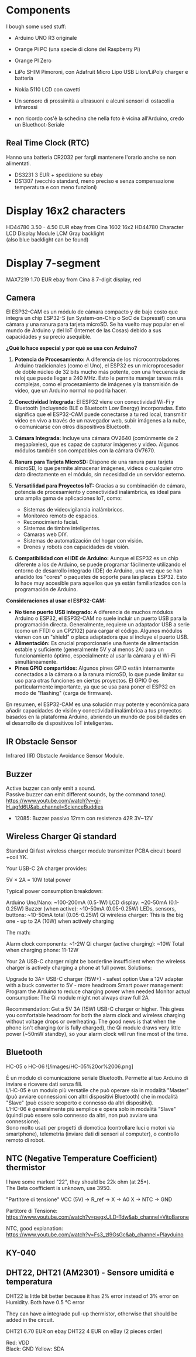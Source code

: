 # Components

I bough some used stuff:
- Arduino UNO R3 originale
- Orange Pi PC (una specie di clone del Raspberry Pi)
- Orange PI Zero

- LiPo SHIM Pimoroni, con Adafruit Micro Lipo USB LiIon/LiPoly charger e batteria
- Nokia 5110 LCD con cavetti
- Un sensore di prossimità a ultrasuoni e alcuni sensori di ostacoli a infrarossi
- non ricordo cos'è la schedina che nella foto è vicina all'Arduino, credo un Bluethoot-Seriale

## Real Time Clock (RTC)

Hanno una batteria CR2032 per fargli mantenere l'orario anche se non alimentati.

- DS3231  3 EUR + spedizione su ebay
- DS1307  (vecchio standard, meno preciso e senza compensazione temperatura e con meno funzioni)

# Display 16x2 characters
HD44780   3.50 - 4.50 EUR ebay from Cina
1602 16x2 HD44780 Character LCD Display Module LCM Gray backlight     
(also blue backlight can be found)

# Display 7-segment
MAX7219    1.70 EUR ebay from Cina
8 7-digit display, red


## Camera

El ESP32-CAM es un módulo de cámara compacto y de bajo costo que integra un chip ESP32-S (un System-on-Chip o SoC de Espressif) con una cámara y una ranura para tarjeta microSD. Se ha vuelto muy popular en el mundo de Arduino y del IoT (Internet de las Cosas) debido a sus capacidades y su precio asequible.

**¿Qué lo hace especial y por qué se usa con Arduino?**

1.  **Potencia de Procesamiento:** A diferencia de los microcontroladores Arduino tradicionales (como el Uno), el ESP32 es un microprocesador de doble núcleo de 32 bits mucho más potente, con una frecuencia de reloj que puede llegar a 240 MHz. Esto le permite manejar tareas más complejas, como el procesamiento de imágenes y la transmisión de video, que un Arduino normal no podría hacer.

2.  **Conectividad Integrada:** El ESP32 viene con conectividad Wi-Fi y Bluetooth (incluyendo BLE o Bluetooth Low Energy) incorporadas. Esto significa que el ESP32-CAM puede conectarse a tu red local, transmitir video en vivo a través de un navegador web, subir imágenes a la nube, o comunicarse con otros dispositivos Bluetooth.

3.  **Cámara Integrada:** Incluye una cámara OV2640 (comúnmente de 2 megapíxeles), que es capaz de capturar imágenes y video. Algunos módulos también son compatibles con la cámara OV7670.

4.  **Ranura para Tarjeta MicroSD:** Dispone de una ranura para tarjeta microSD, lo que permite almacenar imágenes, videos o cualquier otro dato directamente en el módulo, sin necesidad de un servidor externo.

5.  **Versatilidad para Proyectos IoT:** Gracias a su combinación de cámara, potencia de procesamiento y conectividad inalámbrica, es ideal para una amplia gama de aplicaciones IoT, como:
    * Sistemas de videovigilancia inalámbricos.
    * Monitoreo remoto de espacios.
    * Reconocimiento facial.
    * Sistemas de timbre inteligentes.
    * Cámaras web DIY.
    * Sistemas de automatización del hogar con visión.
    * Drones y robots con capacidades de visión.

6.  **Compatibilidad con el IDE de Arduino:** Aunque el ESP32 es un chip diferente a los de Arduino, se puede programar fácilmente utilizando el entorno de desarrollo integrado (IDE) de Arduino, una vez que se han añadido los "cores" o paquetes de soporte para las placas ESP32. Esto lo hace muy accesible para aquellos que ya están familiarizados con la programación de Arduino.

**Consideraciones al usar el ESP32-CAM:**

* **No tiene puerto USB integrado:** A diferencia de muchos módulos Arduino o ESP32, el ESP32-CAM no suele incluir un puerto USB para la programación directa. Generalmente, requiere un adaptador USB a serie (como un FTDI o un CP2102) para cargar el código. Algunos módulos vienen con un "shield" o placa adaptadora que sí incluye el puerto USB.
* **Alimentación:** Es crucial proporcionarle una fuente de alimentación estable y suficiente (generalmente 5V y al menos 2A) para un funcionamiento óptimo, especialmente al usar la cámara y el Wi-Fi simultáneamente.
* **Pines GPIO compartidos:** Algunos pines GPIO están internamente conectados a la cámara o a la ranura microSD, lo que puede limitar su uso para otras funciones en ciertos proyectos. El GPIO 0 es particularmente importante, ya que se usa para poner el ESP32 en modo de "flashing" (carga de firmware).

En resumen, el ESP32-CAM es una solución muy potente y económica para añadir capacidades de visión y conectividad inalámbrica a tus proyectos basados en la plataforma Arduino, abriendo un mundo de posibilidades en el desarrollo de dispositivos IoT inteligentes.


## IR Obstacle Sensor 

Infrared (IR) Obstacle Avoidance Sensor Module.


## Buzzer

Active buzzer can only emit a sound.  
Passive buzzer can emit different sounds, by the command _tone()_.  
https://www.youtube.com/watch?v=gj-H_agfd6U&ab_channel=ScienceBuddies  


- 12085: Buzzer passivo 12mm con resistenza 42R 3V~12V


## Wireless Charger Qi standard

Standard Qi fast wireless charger module transmitter PCBA circuit board +coil YK.

Your USB-C 2A charger provides:

5V × 2A = 10W total power

Typical power consumption breakdown:

Arduino Uno/Nano: ~100-200mA (0.5-1W)
LCD display: ~20-50mA (0.1-0.25W)
Buzzer (when active): ~10-50mA (0.05-0.25W)
LEDs, sensors, buttons: ~10-50mA total (0.05-0.25W)
Qi wireless charger: This is the big one - up to 2A (10W) when actively charging

The math:

Alarm clock components: ~1-2W
Qi charger (active charging): ~10W
Total when charging phone: 11-12W

Your 2A USB-C charger might be borderline insufficient when the wireless charger is actively charging a phone at full power.
Solutions:

Upgrade to 3A+ USB-C charger (15W+) - safest option
Use a 12V adapter with a buck converter to 5V - more headroom
Smart power management: Program the Arduino to reduce charging power when needed
Monitor actual consumption: The Qi module might not always draw full 2A

Recommendation:
Get a 5V 3A (15W) USB-C charger or higher. This gives you comfortable headroom for both the alarm clock and wireless charging without voltage drops or overheating.
The good news is that when the phone isn't charging (or is fully charged), the Qi module draws very little power (~50mW standby), so your alarm clock will run fine most of the time.


## Bluetooth

HC-05 o HC-06
![/images/HC-05%20or%2006.png]


È un modulo di comunicazione seriale Bluetooth. Permette al tuo Arduino di inviare e ricevere dati senza fili.  
L'HC-05 è un modulo più versatile che può operare sia in modalità "Master" (può avviare connessioni con altri dispositivi Bluetooth) che in modalità "Slave" (può essere scoperto e connesso da altri dispositivi).  
L'HC-06 è generalmente più semplice e opera solo in modalità "Slave" (quindi può essere solo connesso da altri, non può avviare una connessione).  
Sono molto usati per progetti di domotica (controllare luci o motori via smartphone), telemetria (inviare dati di sensori al computer), o controllo remoto di robot.  


## NTC (Negative Temperature Coefficient) thermistor

I have some marked "22", they should be 22k ohm (at 25*).  
The Beta coefficient is unknown, use 3950.  

"Partitore di tensione"
VCC (5V) -> R_ref -> X -> A0
X -> NTC -> GND

Partitore di Tensione:  
https://www.youtube.com/watch?v=pegxULD-Tdw&ab_channel=VitoBarone  

NTC, good explanation:  
https://www.youtube.com/watch?v=Fs3_zl9GsGc&ab_channel=Playduino

## KY-040



## DHT22, DHT21 (AM2301) - Sensore umiditá e temperatura

DHT22 is little bit better because it has 2% error instead of 3% error on Humidity.
Both have 0.5 °C error

They can have a integrade pull-up thermistor, otherwise that should be added in the circuit.

DHT21 6.70 EUR on ebay
DHT22 4 EUR on eBay (2 pieces order)

Red: VDD  
Black: GND
Yellow: SDA
